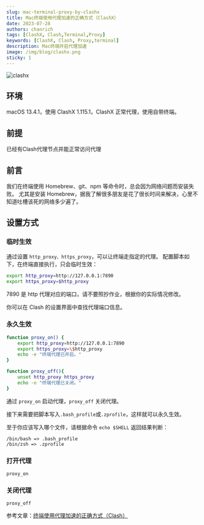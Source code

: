 ```yaml
---
slug: mac-terminal-proxy-by-clashx
title: Mac终端使用代理加速的正确方式（ClashX）
date: 2023-07-28
authors: chanrich
tags: [ClashX, Clash,Terminal,Proxy]
keywords: [ClashX, Clash, Proxy,terminal]
description: Mac终端开启代理加速
image: /img/blog/clashx.png
sticky: 1
---
```

![clashx](/img/blog/clashx.png)
## 环境
macOS 13.4.1，使用 ClashX 1.115.1，ClashX 正常代理，使用自带终端。
## 前提
已经有Clash代理节点并能正常访问代理
## 前言
我们在终端使用 Homebrew、git、npm 等命令时，总会因为网络问题而安装失败。
尤其是安装 Homebrew，据我了解很多朋友是花了很长时间来解决，心里不知道吐槽该死的网络多少遍了。
## 设置方式

### 临时生效
通过设置 `http_proxy、https_proxy`，可以让终端走指定的代理。
配置脚本如下，在终端直接执行，只会临时生效：

```sh
export http_proxy=http://127.0.0.1:7890
export https_proxy=$http_proxy
```
7890 是 http 代理对应的端口，请不要照抄作业，根据你的实际情况修改。

你可以在 Clash 的设置界面中查找代理端口信息。

### 永久生效

```sh
function proxy_on() {
    export http_proxy=http://127.0.0.1:7890
    export https_proxy=\$http_proxy
    echo -e "终端代理已开启。"
}

function proxy_off(){
    unset http_proxy https_proxy
    echo -e "终端代理已关闭。"
}
```

通过 `proxy_on` 启动代理，`proxy_off` 关闭代理。

接下来需要把脚本写入```.bash_profile```或```.zprofile```，这样就可以永久生效。

至于你应该写入哪个文件，请根据命令 ```echo $SHELL``` 返回结果判断：

```
/bin/bash => .bash_profile
/bin/zsh => .zprofile
```

### 打开代理
`proxy_on`
### 关闭代理
`proxy_off`

参考文章：[终端使用代理加速的正确方式（Clash）](https://weilining.github.io/294.html)

